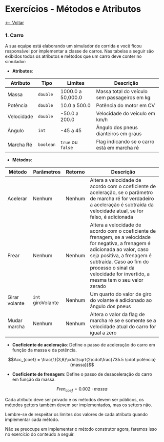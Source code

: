 # Exercícios - Métodos e Atributos
[<-- Voltar](./README.md)

### 1. Carro

A sua equipe está elaborando um simulador de corrida e você ficou responsável por implementar a classe de carros. Nas tabelas a seguir são exibidos todos os atributos e métodos que um carro deve conter no simulador:

- **Atributos**:

| Atributo | Tipo | Limites | Descrição |
|----------|------|---------|-----------|
| Massa | ```double``` | 1000.0 a 50,000.0 | Massa total do veículo sem passageiros em kg |
| Potência | ```double``` | 10.0 a 500.0 | Potência do motor em CV |
| Velocidade | ```double``` | -50.0 a 200.0 | Velocidade do veículo em km/h |
| Ângulo | ```int``` | -45 a 45 | Ângulo dos pneus dianteiros em graus |
| Marcha Ré | ```boolean``` | ```true``` ou ```false``` | Flag indicando se o carro está em marcha ré |

- **Métodos**:

| Método | Parâmetros | Retorno | Descrição |
|--------|------------|---------|-----------|
| Acelerar | Nenhum | Nenhum | Altera a velocidade de acordo com o coeficiente de aceleração, se o parâmetro de marcha ré for verdadeiro a aceleração é subtraída da velocidade atual, se for falso, é adicionada |
| Frear | Nenhum | Nenhum | Altera a velocidade de acordo com o coeficiente de frenagem, se a velocidade for negativa, a frenagem é adicionada ao valor, caso seja positiva, a frenagem é subtraída. Caso ao fim do processo o sinal da velocidade for invertido, a mesma tem o seu valor zerado |
| Girar volante | ```int``` giroVolante | Nenhum | Um quarto do valor de giro do volante é adicionado ao ângulo dos pneus |
| Mudar marcha | Nenhum | Nenhum | Altera o valor da flag de marcha ré se e somente se a velocidade atual do carro for igual a zero |

- **Coeficiente de aceleração**: Define o passo de aceleração do carro em função da massa e da potência.

$$Acc_{coef} = \frac{1}{3,6}\cdot\sqrt{2\cdot\frac{735.5 \cdot potência}{massa}}$$

- **Coeficiente de frenagem**: Define o passo de desaceleração do carro em função da massa.

$$Fren_{coef} = 0.002 \cdot massa$$

Cada atributo deve ser privado e os métodos devem ser públicos, os métodos getters também devem ser implementados, mas os setters não.

Lembre-se de respeitar os limites dos valores de cada atributo quando implementar cada método.

Não se preocupe em implementar o método construtor agora, faremos isso no exercício do conteúdo a seguir.